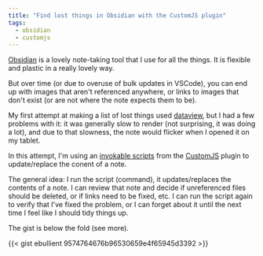 ```yaml
---
title: "Find lost things in Obsidian with the CustomJS plugin"
tags:
  - obsidian
  - customjs
---
```


[Obsidian](https://obsidian.md) is a lovely note-taking tool that I use for all the things. 
It is flexible and plastic in a really lovely way. 

But over time (or due to overuse of bulk updates in VSCode), you can end up with images that aren't referenced anywhere, or links to images that don't exist (or are not where the note expects them to be).

My first attempt at making a list of lost things used [dataview](https://github.com/blacksmithgu/obsidian-dataview), but I had a few problems with it: it was generally slow to render (not surprising, it was doing a lot), and due to that slowness, the note would flicker when I opened it on my tablet.

In this attempt, I'm using an [invokable scripts](https://github.com/saml-dev/obsidian-custom-js#invocable-scripts) from the [CustomJS](https://github.com/saml-dev/obsidian-custom-js) plugin to update/replace the conent of a note. 

The general idea: I run the script (command), it updates/replaces the contents of a note. I can review that note and decide if unreferenced files should be deleted, or if links need to be fixed, etc. I can run the script again to verify that I've fixed the problem, or I can forget about it until the next time I feel like I should tidy things up.

The gist is below the fold (see more).

<!--more-->

{{< gist ebullient 9574764676b96530659e4f65945d3392 >}}
